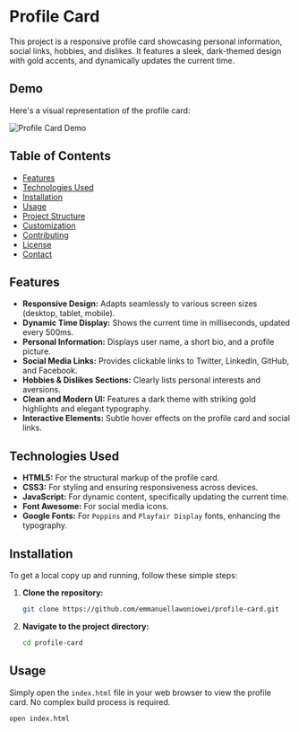 # Profile Card

This project is a responsive profile card showcasing personal information, social links, hobbies, and dislikes. It features a sleek, dark-themed design with gold accents, and dynamically updates the current time.

## Demo

Here's a visual representation of the profile card:

![Profile Card Demo](https://images.textcortex.com/v2-image-b33346f1-a182-4160-8025-b461427c515a.jpeg)

## Table of Contents

-   [Features](#features)
-   [Technologies Used](#technologies-used)
-   [Installation](#installation)
-   [Usage](#usage)
-   [Project Structure](#project-structure)
-   [Customization](#customization)
-   [Contributing](#contributing)
-   [License](#license)
-   [Contact](#contact)

## Features

-   **Responsive Design:** Adapts seamlessly to various screen sizes (desktop, tablet, mobile).
-   **Dynamic Time Display:** Shows the current time in milliseconds, updated every 500ms.
-   **Personal Information:** Displays user name, a short bio, and a profile picture.
-   **Social Media Links:** Provides clickable links to Twitter, LinkedIn, GitHub, and Facebook.
-   **Hobbies & Dislikes Sections:** Clearly lists personal interests and aversions.
-   **Clean and Modern UI:** Features a dark theme with striking gold highlights and elegant typography.
-   **Interactive Elements:** Subtle hover effects on the profile card and social links.

## Technologies Used

-   **HTML5:** For the structural markup of the profile card.
-   **CSS3:** For styling and ensuring responsiveness across devices.
-   **JavaScript:** For dynamic content, specifically updating the current time.
-   **Font Awesome:** For social media icons.
-   **Google Fonts:** For `Poppins` and `Playfair Display` fonts, enhancing the typography.

## Installation

To get a local copy up and running, follow these simple steps:

1.  **Clone the repository:**
    ```bash
    git clone https://github.com/emmanuellawoniowei/profile-card.git
    ```
2.  **Navigate to the project directory:**
    ```bash
    cd profile-card
    ```

## Usage

Simply open the `index.html` file in your web browser to view the profile card. No complex build process is required.

```bash
open index.html